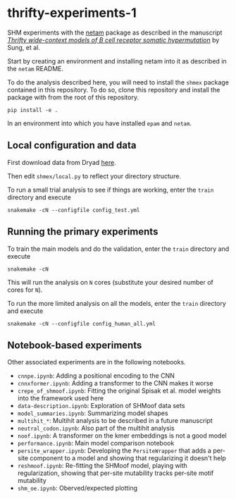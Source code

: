 # thrifty-experiments-1

SHM experiments with the [netam](https://github.com/matsengrp/netam) package as described in the manuscript [_Thrifty wide-context models of B cell receptor somatic hypermutation_](https://www.biorxiv.org/content/10.1101/2024.11.26.625407v1) by Sung, et al.

Start by creating an environment and installing netam into it as described in the `netam` README.

To do the analysis described here, you will need to install the `shmex` package contained in this repository. 
To do so, clone this repository and install the package with from the root of this repository.

    pip install -e .

In an environment into which you have installed `epam` and `netam`.


## Local configuration and data

First download data from Dryad [here](https://doi.org/10.5061/dryad.np5hqc044).

Then edit `shmex/local.py` to reflect your directory structure.

To run a small trial analysis to see if things are working, enter the `train` directory and execute

    snakemake -cN --configfile config_test.yml


## Running the primary experiments

To train the main models and do the validation, enter the `train` directory and execute

    snakemake -cN

This will run the analysis on `N` cores (substitute your desired number of cores for `N`).

To run the more limited analysis on all the models, enter the `train` directory and execute

    snakemake -cN --configfile config_human_all.yml


## Notebook-based experiments

Other associated experiments are in the following notebooks. 

* `cnnpe.ipynb`: Adding a positional encoding to the CNN
* `cnnxformer.ipynb`: Adding a transformer to the CNN makes it worse
* `crepe_of_shmoof.ipynb`: Fitting the original Spisak et al. model weights into the framework used here
* `data-description.ipynb`: Exploration of SHMoof data sets
* `model_summaries.ipynb`: Summarizing model shapes
* `multihit_*`: Multihit analysis to be described in a future manuscript
* `neutral_codon.ipynb`: Also part of the multihit analysis
* `noof.ipynb`: A transformer on the kmer embeddings is not a good model
* `performance.ipynb`: Main model comparison notebook
* `persite_wrapper.ipynb`: Developing the `PersiteWrapper` that adds a per-site component to a model and showing that regularizing it doesn't help
* `reshmoof.ipynb`: Re-fitting the SHMoof model, playing with regularization, showing that per-site mutability tracks per-site motif mutability
* `shm_oe.ipynb`: Oberved/expected plotting
